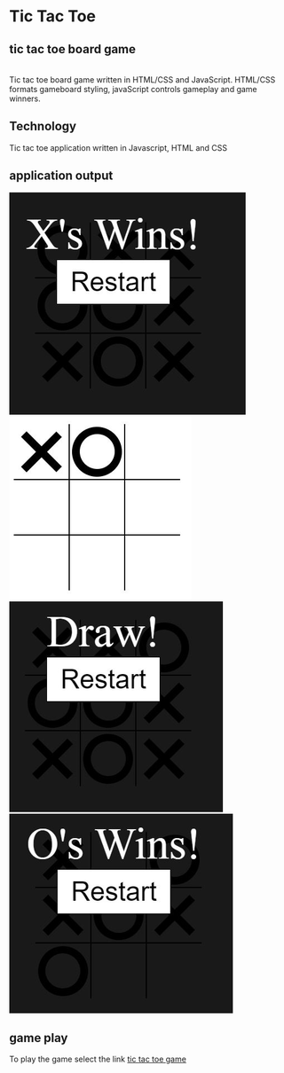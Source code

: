 <h1>Tic Tac Toe</h1>
<h2>tic tac toe board game </h2>
<br>
<div id='intropara'>
  Tic tac toe board game written in HTML/CSS and JavaScript.  HTML/CSS formats gameboard styling, javaScript controls gameplay and game winners.  
 
 </div>
 <h2>Technology</h2>
 Tic tac toe application written in Javascript, HTML and CSS
 
 <h2> application output</h2>
 <img src='https://github.com/npicciano79/tic_tac_toe/blob/main/images/tttscreencap1.JPG?raw=true'>
 <br>
 <img src="https://github.com/npicciano79/tic_tac_toe/blob/main/images/tttscreencap2.JPG?raw=true">
 <br>
 <img src="https://github.com/npicciano79/tic_tac_toe/blob/main/images/tttscreencap3.JPG?raw=true">
 <br>
 <img src="https://github.com/npicciano79/tic_tac_toe/blob/main/images/tttscreencap4.JPG?raw=true">
 <br>
 
 
 <h2>game play</h2>
 To play the game select the link <a href='https://npicciano79.github.io/tic_tac_toe/'>tic tac toe game</a>
